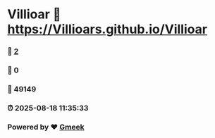 # Villioar :link: https://Villioars.github.io/Villioar 
### :page_facing_up: [2](https://Villioars.github.io/Villioar/tag.html) 
### :speech_balloon: 0 
### :hibiscus: 49149 
### :alarm_clock: 2025-08-18 11:35:33 
### Powered by :heart: [Gmeek](https://github.com/Meekdai/Gmeek)
